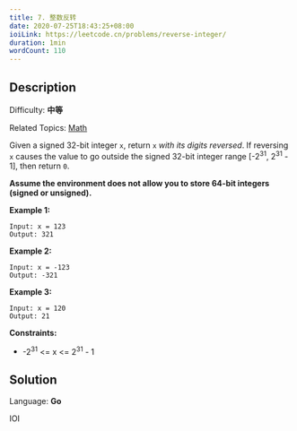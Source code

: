 ```yaml
---
title: 7. 整数反转
date: 2020-07-25T18:43:25+08:00
ioiLink: https://leetcode.cn/problems/reverse-integer/
duration: 1min
wordCount: 110
---
```


## Description

Difficulty: **中等**

Related Topics: [Math](https://leetcode.cn/tag/https://leetcode.cn/tag/math//)


Given a signed 32-bit integer `x`, return `x` _with its digits reversed_. If reversing `x` causes the value to go outside the signed 32-bit integer range [-2<sup>31</sup>, 2<sup>31</sup> - 1], then return `0`.

**Assume the environment does not allow you to store 64-bit integers (signed or unsigned).**

**Example 1:**

```
Input: x = 123
Output: 321
```

**Example 2:**

```
Input: x = -123
Output: -321
```

**Example 3:**

```
Input: x = 120
Output: 21
```

**Constraints:**

*   -2<sup>31</sup> <= x <= 2<sup>31</sup> - 1


## Solution

Language: **Go**

IOI

